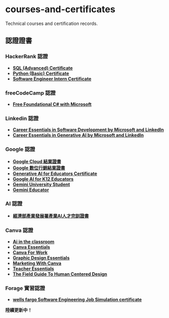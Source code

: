 # courses-and-certificates
Technical courses and certification records.

## 認證證書
### HackerRank 認證
- **[SQL (Advanced) Certificate](https://www.hackerrank.com/certificates/5b14424385ac)**
- **[Python (Basic) Certificate](https://www.hackerrank.com/certificates/a56fd44b5ea9)**
- **[Software Engineer Intern Certificate](https://www.hackerrank.com/certificates/052efa001d2b)**

### freeCodeCamp 認證
- **[Free Foundational C# with Microsoft](https://www.freecodecamp.org/certification/zoelinsg/foundational-c-sharp-with-microsoft)**

### Linkedin 認證
- **[Career Essentials in Software Development by Microsoft and LinkedIn](https://www.linkedin.com/learning/certificates/bb6e76f1502be70ec867cb4c6d27424e9997c5e15aec90cb6b2d64e5c5571bdd?trk=share_certificate)**
- **[Career Essentials in Generative AI by Microsoft and LinkedIn](https://www.linkedin.com/learning/certificates/c64a0c6d13f8c3d75ad6a83f2d32863825a680cf6eaf7f92a366f1e53dd168ea?trk=share_certificate)**

### Google 認證
- **[Google Cloud 結業證書](https://github.com/zoelinsg/courses-and-certificates/blob/main/certificates/Google/568670824106557561.jpg)**
- **[Google 數位行銷結業證書](https://github.com/zoelinsg/courses-and-certificates/blob/main/certificates/Google/568670397026271494.jpg)**
- **[Generative Al for Educators Certificate](https://github.com/zoelinsg/courses-and-certificates/blob/main/certificates/Google/Generative%20AI%20for%20Educators%20Certificate%20_%20Google%20for%20Education.pdf)**
- **[Google Al for K12 Educators](https://github.com/zoelinsg/courses-and-certificates/blob/main/certificates/Google/Google%20AI%20for%20K12%20Educators%20_%20Google%20for%20Education.pdf)**
- **[Gemini University Student](https://github.com/zoelinsg/courses-and-certificates/blob/main/certificates/Google/Gemini%20University%20Student.pdf)**
- **[Gemini Educator](https://github.com/zoelinsg/courses-and-certificates/blob/main/certificates/Google/Gemini%20Educator.pdf)**

### AI 認證
- **[經濟部產業發展署產業AI人才完訓證書](https://github.com/zoelinsg/courses-and-certificates/blob/main/certificates/AI/%E7%B6%93%E6%BF%9F%E9%83%A8%E7%94%A2%E6%A5%AD%E7%99%BC%E5%B1%95%E7%BD%B2%E7%94%A2%E6%A5%ADAI%E4%BA%BA%E6%89%8D%E5%AE%8C%E8%A8%93%E8%AD%89%E6%9B%B8.pdf)**

### Canva 認證
- **[Ai in the classroom](https://github.com/zoelinsg/courses-and-certificates/blob/main/certificates/Canva/ai-in-the-classroom-certificate.pdf)**
- **[Canva Essentials](https://github.com/zoelinsg/courses-and-certificates/blob/main/certificates/Canva/canva-essentials-certificate.pdf)**
- **[Canva For Work](https://github.com/zoelinsg/courses-and-certificates/blob/main/certificates/Canva/canva-for-work-certificate.pdf)**
- **[Graphic Design Essentials](https://github.com/zoelinsg/courses-and-certificates/blob/main/certificates/Canva/graphic-design-essentials-certificate.pdf)**
- **[Marketing With Canva](https://github.com/zoelinsg/courses-and-certificates/blob/main/certificates/Canva/marketing-with-canva-certificate.pdf)**
- **[Teacher Essentials](https://github.com/zoelinsg/courses-and-certificates/blob/main/certificates/Canva/teacher-essentials-certificate.pdf)**
- **[The Field Guide To Human Centered Design](https://github.com/zoelinsg/courses-and-certificates/blob/main/certificates/Canva/the-field-guide-to-human-centered-design-certificate.pdf)**

### Forage 實習認證
- **[wells fargo Software Engineering Job Simulation certificate](https://github.com/zoelinsg/courses-and-certificates/blob/main/certificates/Forage/wells_fargo_certificate.pdf)**

**陸續更新中！** 
